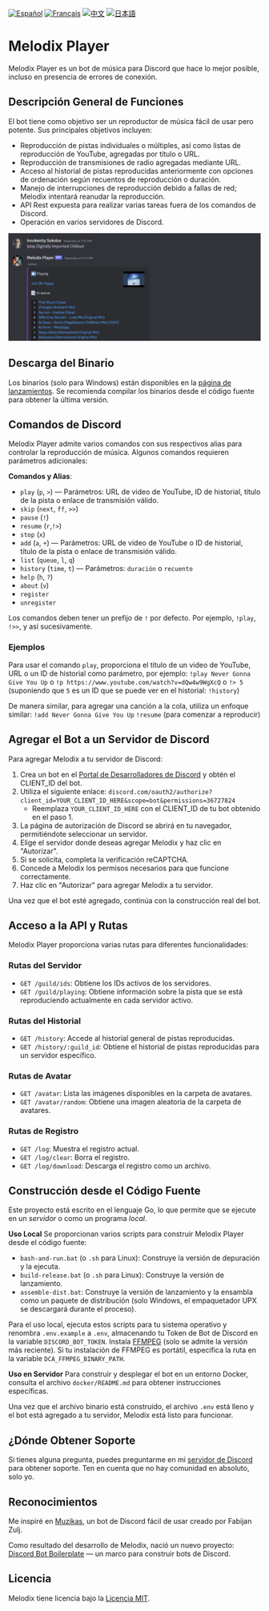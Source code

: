 [![Español](https://img.shields.io/badge/Español-README-blue)](./docs/README_ES.md) [![Français](https://img.shields.io/badge/Français-README-blue)](./docs/README_FR.md) [![中文](https://img.shields.io/badge/中文-README-blue)](./docs/README_CN.md) [![日本語](https://img.shields.io/badge/日本語-README-blue)](./docs/README_JP.md)

# Melodix Player

Melodix Player es un bot de música para Discord que hace lo mejor posible, incluso en presencia de errores de conexión.

## Descripción General de Funciones

El bot tiene como objetivo ser un reproductor de música fácil de usar pero potente. Sus principales objetivos incluyen:

- Reproducción de pistas individuales o múltiples, así como listas de reproducción de YouTube, agregadas por título o URL.
- Reproducción de transmisiones de radio agregadas mediante URL.
- Acceso al historial de pistas reproducidas anteriormente con opciones de ordenación según recuentos de reproducción o duración.
- Manejo de interrupciones de reproducción debido a fallas de red; Melodix intentará reanudar la reproducción.
- API Rest expuesta para realizar varias tareas fuera de los comandos de Discord.
- Operación en varios servidores de Discord.

![Ejemplo de Reproducción](https://github.com/keshon/melodix-player/blob/master/assets/playing.jpg)

## Descarga del Binario

Los binarios (solo para Windows) están disponibles en la [página de lanzamientos](https://github.com/keshon/melodix-player/releases). Se recomienda compilar los binarios desde el código fuente para obtener la última versión.

## Comandos de Discord

Melodix Player admite varios comandos con sus respectivos alias para controlar la reproducción de música. Algunos comandos requieren parámetros adicionales:

**Comandos y Alias**:
- `play` (`p`, `>`) — Parámetros: URL de video de YouTube, ID de historial, título de la pista o enlace de transmisión válido.
- `skip` (`next`, `ff`, `>>`)
- `pause` (`!`)
- `resume` (`r`,`!>`)
- `stop` (`x`)
- `add` (`a`, `+`) — Parámetros: URL de video de YouTube o ID de historial, título de la pista o enlace de transmisión válido.
- `list` (`queue`, `l`, `q`)
- `history` (`time`, `t`) — Parámetros: `duración` o `recuento`
- `help` (`h`, `?`)
- `about` (`v`)
- `register`
- `unregister`

Los comandos deben tener un prefijo de `!` por defecto. Por ejemplo, `!play`, `!>>`, y así sucesivamente.

### Ejemplos
Para usar el comando `play`, proporciona el título de un video de YouTube, URL o un ID de historial como parámetro, por ejemplo:
`!play Never Gonna Give You Up` 
o 
`!p https://www.youtube.com/watch?v=dQw4w9WgXcQ` 
o 
`!> 5` (suponiendo que `5` es un ID que se puede ver en el historial: `!history`)

De manera similar, para agregar una canción a la cola, utiliza un enfoque similar:
`!add Never Gonna Give You Up` 
`!resume` (para comenzar a reproducir)

## Agregar el Bot a un Servidor de Discord

Para agregar Melodix a tu servidor de Discord:

1. Crea un bot en el [Portal de Desarrolladores de Discord](https://discord.com/developers/applications) y obtén el CLIENT_ID del bot.
2. Utiliza el siguiente enlace: `discord.com/oauth2/authorize?client_id=YOUR_CLIENT_ID_HERE&scope=bot&permissions=36727824`
   - Reemplaza `YOUR_CLIENT_ID_HERE` con el CLIENT_ID de tu bot obtenido en el paso 1.
3. La página de autorización de Discord se abrirá en tu navegador, permitiéndote seleccionar un servidor.
4. Elige el servidor donde deseas agregar Melodix y haz clic en "Autorizar".
5. Si se solicita, completa la verificación reCAPTCHA.
6. Concede a Melodix los permisos necesarios para que funcione correctamente.
7. Haz clic en "Autorizar" para agregar Melodix a tu servidor.

Una vez que el bot esté agregado, continúa con la construcción real del bot.

## Acceso a la API y Rutas

Melodix Player proporciona varias rutas para diferentes funcionalidades:

### Rutas del Servidor

- `GET /guild/ids`: Obtiene los IDs activos de los servidores.
- `GET /guild/playing`: Obtiene información sobre la pista que se está reproduciendo actualmente en cada servidor activo.

### Rutas del Historial

- `GET /history`: Accede al historial general de pistas reproducidas.
- `GET /history/:guild_id`: Obtiene el historial de pistas reproducidas para un servidor específico.

### Rutas de Avatar

- `GET /avatar`: Lista las imágenes disponibles en la carpeta de avatares.
- `GET /avatar/random`: Obtiene una imagen aleatoria de la carpeta de avatares.

### Rutas de Registro

- `GET /log`: Muestra el registro actual.
- `GET /log/clear`: Borra el registro.
- `GET /log/download`: Descarga el registro como un archivo.

## Construcción desde el Código Fuente

Este proyecto está escrito en el lenguaje Go, lo que permite que se ejecute en un *servidor* o como un programa *local*.

**Uso Local**
Se proporcionan varios scripts para construir Melodix Player desde el código fuente:
- `bash-and-run.bat` (o `.sh` para Linux): Construye la versión de depuración y la ejecuta.
- `build-release.bat` (o `.sh` para Linux): Construye la versión de lanzamiento.
- `assemble-dist.bat`: Construye la versión de lanzamiento y la ensambla como un paquete de distribución (solo Windows, el empaquetador UPX se descargará durante el proceso).

Para el uso local, ejecuta estos scripts para tu sistema operativo y renombra `.env.example` a `.env`, almacenando tu Token de Bot de Discord en la variable `DISCORD_BOT_TOKEN`. Instala [FFMPEG](https://ffmpeg.org/) (solo se admite la versión más reciente). Si tu instalación de FFMPEG es portátil, especifica la ruta en la variable `DCA_FFMPEG_BINARY_PATH`.

**Uso en Servidor**
Para construir y desplegar el bot en un entorno Docker, consulta el archivo `docker/README.md` para obtener instrucciones específicas.

Una vez que el archivo binario está construido, el archivo `.env` está lleno y el bot está agregado a tu servidor, Melodix está listo para funcionar.

## ¿Dónde Obtener Soporte
Si tienes alguna pregunta, puedes preguntarme en mi [servidor de Discord](https://discord.gg/NVtdTka8ZT) para obtener soporte. Ten en cuenta que no hay comunidad en absoluto, solo yo.

## Reconocimientos

Me inspiré en [Muzikas](https://github.com/FabijanZulj/Muzikas), un bot de Discord fácil de usar creado por Fabijan Zulj.

Como resultado del desarrollo de Melodix, nació un nuevo proyecto: [Discord Bot Boilerplate](https://github.com/keshon/discord-bot-boilerplate) — un marco para construir bots de Discord.

## Licencia

Melodix tiene licencia bajo la [Licencia MIT](https://opensource.org/licenses/MIT).